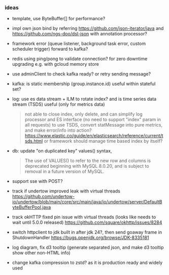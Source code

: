 ### ideas

* template, use ByteBuffer[] for performance?

* impl own json bind by referring https://github.com/json-iterator/java and https://github.com/ngs-doo/dsl-json with annotation processor?

* framework error (queue listener, background task error, custom scheduler trigger) forward to kafka?
* redis using ping/pong to validate connection? for zero downtime upgrading e.g. with gcloud memory store
* use adminClient to check kafka ready? or retry sending message?

* kafka: is static membership (group.instance.id) useful within stateful set?

* log: use es data stream + ILM to rotate index? and is time series data stream (TSDS) useful (only for metrics data)
  > not able to close index, only delete, and can simplify log processor and ES interface (no need to support "index" param in all requests)
  > to use TSDS, convert statMessage into pure metrics, and make error/info into action?
  > https://www.elastic.co/guide/en/elasticsearch/reference/current/tsds.html
  > or framework should manage time based index by itself?

* db: update "on duplicated key" values() syntax,
  > The use of VALUES() to refer to the new row and columns is deprecated beginning with MySQL 8.0.20, and is subject to removal in a future version of MySQL.

* support sse with POST?

* track if undertow improved leak with virtual threads
  https://github.com/undertow-io/undertow/blob/main/core/src/main/java/io/undertow/server/DefaultByteBufferPool.java

* track okHTTP fixed pin issue with virtual threads (looks like needs to wait until 5.0.0 released)
  https://github.com/square/okhttp/issues/8284
* switch httpclient to jdk built in after jdk 24?, then send goaway frame in ShutdownHandler
  https://bugs.openjdk.org/browse/JDK-8335181

* log diagram, fix d3 tooltip (generate separated json, and make d3 tooltip show other non-HTML info)
* change kafka compression to zstd? as it is production ready and widely used
